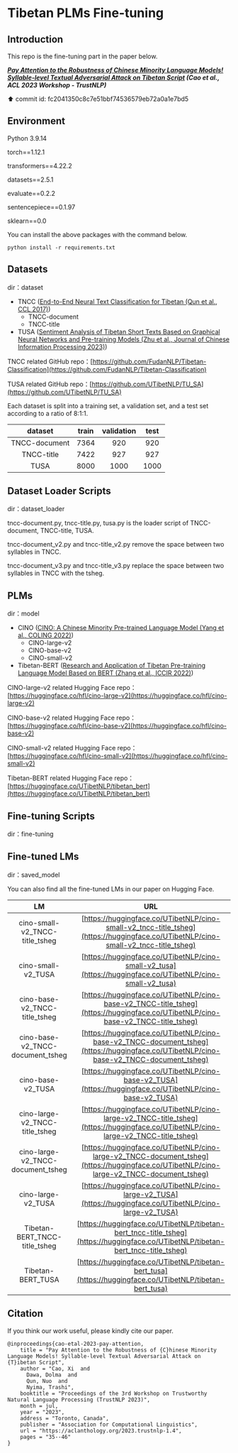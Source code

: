 # Tibetan PLMs Fine-tuning

## Introduction

This repo is the fine-tuning part in the paper below.

***[Pay Attention to the Robustness of Chinese Minority Language Models! Syllable-level Textual Adversarial Attack on Tibetan Script](https://aclanthology.org/2023.trustnlp-1.4) (Cao et al., ACL 2023 Workshop - TrustNLP)***

⬆️ commit id: fc2041350c8c7e51bbf74536579eb72a0a1e7bd5

## Environment

Python 3.9.14

torch==1.12.1

transformers==4.22.2

datasets==2.5.1

evaluate==0.2.2

sentencepiece==0.1.97

sklearn==0.0

You can install the above packages with the command below.

```
python install -r requirements.txt
```

## Datasets

dir：dataset

- TNCC ([End-to-End Neural Text Classification for Tibetan (Qun et al., CCL 2017)](http://www.cips-cl.org/static/anthology/CCL-2017/CCL-17-104.pdf))
    - TNCC-document
    - TNCC-title
- TUSA ([Sentiment Analysis of Tibetan Short Texts Based on Graphical Neural Networks and Pre-training Models (Zhu et al., Journal of Chinese Information Processing 2023)](http://jcip.cipsc.org.cn/CN/Y2023/V37/I2/71))

TNCC related GitHub repo：[https://github.com/FudanNLP/Tibetan-Classification](https://github.com/FudanNLP/Tibetan-Classification)

TUSA related GitHub repo：[https://github.com/UTibetNLP/TU_SA](https://github.com/UTibetNLP/TU_SA)

Each dataset is split into a training set, a validation set, and a test set according to a ratio of 8:1:1.

|    dataset    | train | validation | test |
|:-------------:|:-----:|:----------:|:----:|
| TNCC-document | 7364  |    920     | 920  |
|  TNCC-title   | 7422  |    927     | 927  |
|     TUSA      | 8000  |    1000    | 1000 |

## Dataset Loader Scripts

dir：dataset_loader

tncc-document.py, tncc-title.py, tusa.py is the loader script of TNCC-document, TNCC-title, TUSA.

tncc-document_v2.py and tncc-title_v2.py remove the space between two syllables in TNCC.

tncc-document_v3.py and tncc-title_v3.py replace the space between two syllables in TNCC with the tsheg.

## PLMs

dir：model

- CINO ([CINO: A Chinese Minority Pre-trained Language Model (Yang et al., COLING 2022)](https://aclanthology.org/2022.coling-1.346.pdf))
    - CINO-large-v2
    - CINO-base-v2
    - CINO-small-v2
- Tibetan-BERT ([Research and Application of Tibetan Pre-training Language Model Based on BERT (Zhang et al., ICCIR 2022)](https://dl.acm.org/doi/10.1145/3548608.3559255))

CINO-large-v2 related Hugging Face repo：[https://huggingface.co/hfl/cino-large-v2](https://huggingface.co/hfl/cino-large-v2)

CINO-base-v2 related Hugging Face repo：[https://huggingface.co/hfl/cino-base-v2](https://huggingface.co/hfl/cino-base-v2)

CINO-small-v2 related Hugging Face repo：[https://huggingface.co/hfl/cino-small-v2](https://huggingface.co/hfl/cino-small-v2)

Tibetan-BERT related Hugging Face repo：[https://huggingface.co/UTibetNLP/tibetan_bert](https://huggingface.co/UTibetNLP/tibetan_bert)

## Fine-tuning Scripts

dir：fine-tuning

## Fine-tuned LMs

dir：saved_model

You can also find all the fine-tuned LMs in our paper on Hugging Face.

|                LM                 |                                                                    URL                                                                    |
|:---------------------------------:|:-----------------------------------------------------------------------------------------------------------------------------------------:|
|  cino-small-v2_TNCC-title_tsheg   |    [https://huggingface.co/UTibetNLP/cino-small-v2_tncc-title_tsheg](https://huggingface.co/UTibetNLP/cino-small-v2_tncc-title_tsheg)     |
|        cino-small-v2_TUSA         |                [https://huggingface.co/UTibetNLP/cino-small-v2_tusa](https://huggingface.co/UTibetNLP/cino-small-v2_tusa)                 |
|   cino-base-v2_TNCC-title_tsheg   |     [https://huggingface.co/UTibetNLP/cino-base-v2_TNCC-title_tsheg](https://huggingface.co/UTibetNLP/cino-base-v2_TNCC-title_tsheg)      |
| cino-base-v2_TNCC-document_tsheg  |  [https://huggingface.co/UTibetNLP/cino-base-v2_TNCC-document_tsheg](https://huggingface.co/UTibetNLP/cino-base-v2_TNCC-document_tsheg)   |
|         cino-base-v2_TUSA         |                 [https://huggingface.co/UTibetNLP/cino-base-v2_TUSA](https://huggingface.co/UTibetNLP/cino-base-v2_TUSA)                  |
|  cino-large-v2_TNCC-title_tsheg   |    [https://huggingface.co/UTibetNLP/cino-large-v2_TNCC-title_tsheg](https://huggingface.co/UTibetNLP/cino-large-v2_TNCC-title_tsheg)     |
| cino-large-v2_TNCC-document_tsheg | [https://huggingface.co/UTibetNLP/cino-large-v2_TNCC-document_tsheg](https://huggingface.co/UTibetNLP/cino-large-v2_TNCC-document_tsheg)  |
|        cino-large-v2_TUSA         |                [https://huggingface.co/UTibetNLP/cino-large-v2_TUSA](https://huggingface.co/UTibetNLP/cino-large-v2_TUSA)                 |
|   Tibetan-BERT_TNCC-title_tsheg   |     [https://huggingface.co/UTibetNLP/tibetan-bert_tncc-title_tsheg](https://huggingface.co/UTibetNLP/tibetan-bert_tncc-title_tsheg)      |
|          Tibetan-BERT_TUSA        |                 [https://huggingface.co/UTibetNLP/tibetan-bert_tusa](https://huggingface.co/UTibetNLP/tibetan-bert_tusa)                  |

## Citation

If you think our work useful, please kindly cite our paper.

```
@inproceedings{cao-etal-2023-pay-attention,
    title = "Pay Attention to the Robustness of {C}hinese Minority Language Models! Syllable-level Textual Adversarial Attack on {T}ibetan Script",
    author = "Cao, Xi  and
      Dawa, Dolma  and
      Qun, Nuo  and
      Nyima, Trashi",
    booktitle = "Proceedings of the 3rd Workshop on Trustworthy Natural Language Processing (TrustNLP 2023)",
    month = jul,
    year = "2023",
    address = "Toronto, Canada",
    publisher = "Association for Computational Linguistics",
    url = "https://aclanthology.org/2023.trustnlp-1.4",
    pages = "35--46"
}
```
